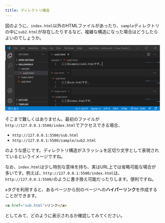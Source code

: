```yaml
---
title: ディレクトリ構造
---
```


図のように、`index.html`以外のHTMLファイルがあったり、`sample`ディレクトリの中に`sub2.html`が存在したりするなど、複雑な構造になった場合はどうしたらよいのでしょうか。

![複雑なディレクトリ構造](06/complex-structure.png)

そこまで難しくはありません。最初のファイルが`http://127.0.0.1:5500/index.html`でアクセスできる場合、

* `http://127.0.0.1:5500/sub.html`
* `http://127.0.0.1:5500/sample/sub2.html`

のような感じです。ディレクトリ構造がスラッシュを区切り文字として表現されているというイメージですね。

なお、`index.html`は少し特別な意味を持ち、実はURL上では省略可能な場合が多いです。例えば、`http://127.0.0.1:5500/index.html`は、`http://127.0.0.1:5500/`のように書き換え可能だったりします。便利ですね。

`a`タグを利用すると、あるページから別のページへの**ハイパーリンク**を作成することができます。

```html title="index.html"
<a href="sub.html">リンク</a>
```

としてみて、どのように表示されるか確認してみてください。
